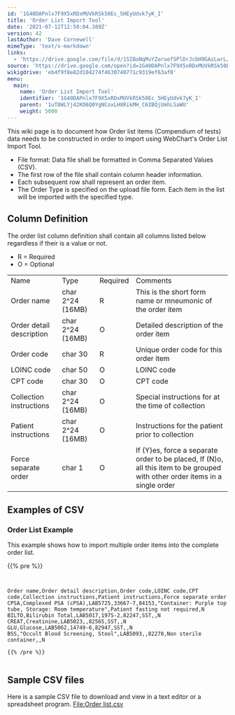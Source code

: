 ```yaml
---
id: '1G40DAPnlx7F9X5xRDxMUVkRSk50Ec_5HEyUdvk7yK_I'
title: 'Order List Import Tool'
date: '2021-07-12T12:50:04.389Z'
version: 42
lastAuthor: 'Dave Cornewell'
mimeType: 'text/x-markdown'
links:
  - 'https://drive.google.com/file/d/1SIBoNqMuYZoruef5PlDrJcbH9GAzLwrL/view?usp=sharing'
source: 'https://drive.google.com/open?id=1G40DAPnlx7F9X5xRDxMUVkRSk50Ec_5HEyUdvk7yK_I'
wikigdrive: 'eb4f9f8e82d104274f4630740771c9319ef63af0'
menu:
  main:
    name: 'Order List Import Tool'
    identifier: '1G40DAPnlx7F9X5xRDxMUVkRSk50Ec_5HEyUdvk7yK_I'
    parent: '1uT8WLYj42KO6Q0YgNCoxLH8RikMH_C6IBQjUmhLSaWU'
    weight: 5000
---
```

This wiki page is to document how Order list items (Compendium of tests) data needs to be constructed in order to import using WebChart's Order List Import Tool.
* File format: Data file shall be formatted in Comma Separated Values (CSV).
* The first row of the file shall contain column header information.
* Each subsequent row shall represent an order item.
* The Order Type is specified on the upload file form. Each item in the list will be imported with the specified type.

## **Column Definition**

The order list column definition shall contain all columns listed below regardless if their is a value or not.
* R = Required
* O = Optional

<table>
<tr>
<td>Name</td>
<td>Type</td>
<td>Required</td>
<td>Comments</td>
</tr>
<tr>
<td>Order name</td>
<td>char 2^24 (16MB)</td>
<td>R</td>
<td>This is the short form name or mneumonic of the order item</td>
</tr>
<tr>
<td>Order detail description</td>
<td>char 2^24 (16MB)</td>
<td>O</td>
<td>Detailed description of the order item</td>
</tr>
<tr>
<td>Order code</td>
<td>char 30</td>
<td>R</td>
<td>Unique order code for this order item</td>
</tr>
<tr>
<td>LOINC code</td>
<td>char 50</td>
<td>O</td>
<td>LOINC code</td>
</tr>
<tr>
<td>CPT code</td>
<td>char 30</td>
<td>O</td>
<td>CPT code</td>
</tr>
<tr>
<td>Collection instructions</td>
<td>char 2^24 (16MB)</td>
<td>O</td>
<td>Special instructions for at the time of collection</td>
</tr>
<tr>
<td>Patient instructions</td>
<td>char 2^24 (16MB)</td>
<td>O</td>
<td>Instructions for the patient prior to collection</td>
</tr>
<tr>
<td>Force separate order</td>
<td>char 1</td>
<td>O</td>
<td>If (Y)es, force a separate order to be placed, If (N)o, all this item to be grouped with other order items in a single order</td>
</tr>

</table>

## **Examples of CSV**


### **Order List Example**

This example shows how to import multiple order items into the complete order list.

{{% pre %}}
```


Order name,Order detail description,Order code,LOINC code,CPT code,Collection instructions,Patient instructions,Force separate order
CPSA,Complexed PSA (cPSA),LAB5725,33667-7,84153,"Container: Purple top tube, Storage: Room temperature",Patient fasting not required,N
BILTO,Bilirubin Total,LAB5017,1975-2,82247,SST,,N
CREAT,Creatinine,LAB5023,,82565,SST,,N
GLU,Glucose,LAB5062,14749-6,82947,SST,,N
BSS,"Occult Blood Screening, Stool",LAB5093,,82270,Non sterile container,,N

{{% /pre %}}


```

## **Sample CSV files**

Here is a sample CSV file to download and view in a text editor or a spreadsheet program.
[File:Order list.csv](https://drive.google.com/file/d/1SIBoNqMuYZoruef5PlDrJcbH9GAzLwrL/view?usp=sharing)
